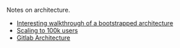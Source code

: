 Notes on architecture.


* [Interesting walkthrough of a bootstrapped architecture](https://broadcast.listennotes.com/the-boring-technology-behind-listen-notes-56697c2e347b)
* [Scaling to 100k users](https://alexpareto.com/scalability/systems/2020/02/03/scaling-100k.html)
* [Gitlab Architecture](https://docs.gitlab.com/ee/development/architecture.html)